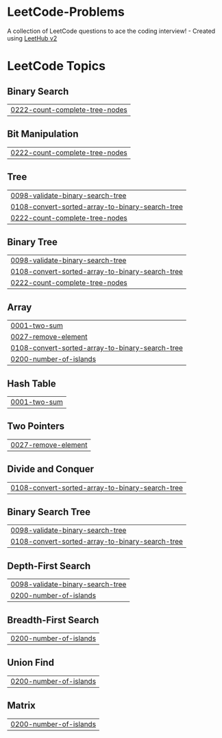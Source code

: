 # LeetCode-Problems
A collection of LeetCode questions to ace the coding interview! - Created using [LeetHub v2](https://github.com/arunbhardwaj/LeetHub-2.0)

<!---LeetCode Topics Start-->
# LeetCode Topics
## Binary Search
|  |
| ------- |
| [0222-count-complete-tree-nodes](https://github.com/Csongor-Szepesvari/LeetCode-Problems/tree/master/0222-count-complete-tree-nodes) |
## Bit Manipulation
|  |
| ------- |
| [0222-count-complete-tree-nodes](https://github.com/Csongor-Szepesvari/LeetCode-Problems/tree/master/0222-count-complete-tree-nodes) |
## Tree
|  |
| ------- |
| [0098-validate-binary-search-tree](https://github.com/Csongor-Szepesvari/LeetCode-Problems/tree/master/0098-validate-binary-search-tree) |
| [0108-convert-sorted-array-to-binary-search-tree](https://github.com/Csongor-Szepesvari/LeetCode-Problems/tree/master/0108-convert-sorted-array-to-binary-search-tree) |
| [0222-count-complete-tree-nodes](https://github.com/Csongor-Szepesvari/LeetCode-Problems/tree/master/0222-count-complete-tree-nodes) |
## Binary Tree
|  |
| ------- |
| [0098-validate-binary-search-tree](https://github.com/Csongor-Szepesvari/LeetCode-Problems/tree/master/0098-validate-binary-search-tree) |
| [0108-convert-sorted-array-to-binary-search-tree](https://github.com/Csongor-Szepesvari/LeetCode-Problems/tree/master/0108-convert-sorted-array-to-binary-search-tree) |
| [0222-count-complete-tree-nodes](https://github.com/Csongor-Szepesvari/LeetCode-Problems/tree/master/0222-count-complete-tree-nodes) |
## Array
|  |
| ------- |
| [0001-two-sum](https://github.com/Csongor-Szepesvari/LeetCode-Problems/tree/master/0001-two-sum) |
| [0027-remove-element](https://github.com/Csongor-Szepesvari/LeetCode-Problems/tree/master/0027-remove-element) |
| [0108-convert-sorted-array-to-binary-search-tree](https://github.com/Csongor-Szepesvari/LeetCode-Problems/tree/master/0108-convert-sorted-array-to-binary-search-tree) |
| [0200-number-of-islands](https://github.com/Csongor-Szepesvari/LeetCode-Problems/tree/master/0200-number-of-islands) |
## Hash Table
|  |
| ------- |
| [0001-two-sum](https://github.com/Csongor-Szepesvari/LeetCode-Problems/tree/master/0001-two-sum) |
## Two Pointers
|  |
| ------- |
| [0027-remove-element](https://github.com/Csongor-Szepesvari/LeetCode-Problems/tree/master/0027-remove-element) |
## Divide and Conquer
|  |
| ------- |
| [0108-convert-sorted-array-to-binary-search-tree](https://github.com/Csongor-Szepesvari/LeetCode-Problems/tree/master/0108-convert-sorted-array-to-binary-search-tree) |
## Binary Search Tree
|  |
| ------- |
| [0098-validate-binary-search-tree](https://github.com/Csongor-Szepesvari/LeetCode-Problems/tree/master/0098-validate-binary-search-tree) |
| [0108-convert-sorted-array-to-binary-search-tree](https://github.com/Csongor-Szepesvari/LeetCode-Problems/tree/master/0108-convert-sorted-array-to-binary-search-tree) |
## Depth-First Search
|  |
| ------- |
| [0098-validate-binary-search-tree](https://github.com/Csongor-Szepesvari/LeetCode-Problems/tree/master/0098-validate-binary-search-tree) |
| [0200-number-of-islands](https://github.com/Csongor-Szepesvari/LeetCode-Problems/tree/master/0200-number-of-islands) |
## Breadth-First Search
|  |
| ------- |
| [0200-number-of-islands](https://github.com/Csongor-Szepesvari/LeetCode-Problems/tree/master/0200-number-of-islands) |
## Union Find
|  |
| ------- |
| [0200-number-of-islands](https://github.com/Csongor-Szepesvari/LeetCode-Problems/tree/master/0200-number-of-islands) |
## Matrix
|  |
| ------- |
| [0200-number-of-islands](https://github.com/Csongor-Szepesvari/LeetCode-Problems/tree/master/0200-number-of-islands) |
<!---LeetCode Topics End-->